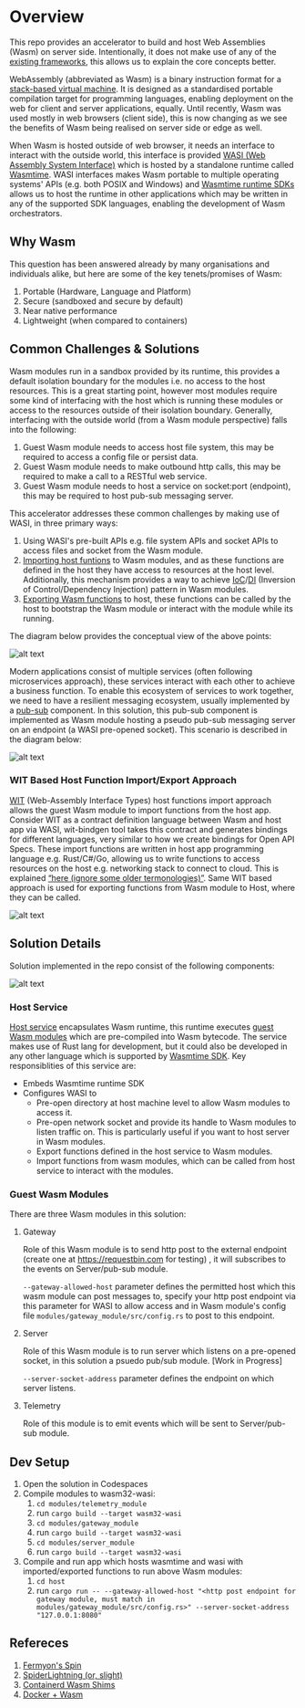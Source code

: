 # Overview

This repo provides an accelerator to build and host Web Assemblies (Wasm) on server side. Intentionally, it does not make use of any of the [existing frameworks](#references), this allows us to explain the core concepts better.

WebAssembly (abbreviated as Wasm) is a binary instruction format for a [stack-based virtual machine](https://andreabergia.com/stack-based-virtual-machines/). It is designed as a standardised portable compilation target for programming languages, enabling deployment on the web for client and server applications, equally. Until recently, Wasm was used mostly in web browsers (client side), this is now changing as we see the benefits of Wasm being realised on server side or edge as well.

When Wasm is hosted outside of web browser, it needs an interface to interact with the outside world, this interface is provided [WASI (Web Assembly System Interface)](https://wasi.dev/) which is hosted by a standalone runtime called [Wasmtime](https://github.com/bytecodealliance/wasmtime). WASI interfaces makes Wasm portable to multiple operating systems' APIs (e.g. both POSIX and Windows) and [Wasmtime runtime SDKs](https://docs.wasmtime.dev/lang.html) allows us to host the runtime in other applications which may be written in any of the supported SDK languages, enabling the development of Wasm orchestrators.

## Why Wasm

This question has been answered already by many organisations and individuals alike, but here are some of the key tenets/promises of Wasm:

1. Portable (Hardware, Language and Platform)
2. Secure (sandboxed and secure by default)
3. Near native performance
4. Lightweight (when compared to containers)

## Common Challenges & Solutions

Wasm modules run in a sandbox provided by its runtime, this provides a default isolation boundary for the modules i.e. no access to the host resources. This is a great starting point, however most modules require some kind of interfacing with the host which is running these modules or access to the resources outside of their isolation boundary. Generally, interfacing with the outside world (from a Wasm module perspective) falls into the following:

1. Guest Wasm module needs to access host file system, this may be required to access a config file or persist data.
2. Guest Wasm module needs to make outbound http calls, this may be required to make a call to a RESTful web service.
3. Guest Wasm module needs to host a service on socket:port (endpoint), this may be required to host pub-sub messaging server.

This accelerator addresses these common challenges by making use of WASI, in three primary ways:

1. Using WASI's pre-built APIs e.g. file system APIs and socket APIs to access files and socket from the Wasm module.
2. [Importing host funtions](#wit-based-host-function-importexport-approach) to Wasm modules, and as these functions are defined in the host they have access to resources at the host level. Additionally, this mechanism provides a way to achieve [IoC](https://en.wikipedia.org/wiki/Inversion_of_control)/[DI](https://en.wikipedia.org/wiki/Dependency_injection) (Inversion of Control/Dependency Injection) pattern in Wasm modules.
3. [Exporting Wasm functions](#wit-based-host-function-importexport-approach) to host, these functions can be called by the host to bootstrap the Wasm module or interact with the module while its running.

The diagram below provides the conceptual view of the above points:

![alt text](images/wasm-wasi-conceptual.png "Web Assemblies and WASI Conceptual Diagram")

Modern applications consist of multiple services (often following microservices approach), these services interact with each other to achieve a business function. To enable this ecosystem of services to work together, we need to have a resilient messaging ecosystem, usually implemented by a [pub-sub](https://en.wikipedia.org/wiki/Publish%E2%80%93subscribe_pattern) component. In this solution, this pub-sub component is implemented as Wasm module hosting a pseudo pub-sub messaging server on an endpoint (a WASI pre-opened socket). This scenario is described in the diagram below:

![alt text](images/wasm-wasi-inter-service.png "Web Assemblies on Edge")

### WIT Based Host Function Import/Export Approach

[WIT](https://github.com/bytecodealliance/wit-bindgen) (Web-Assembly Interface Types) host functions import approach allows the guest Wasm module to import functions from the host app. Consider WIT as a contract definition language between Wasm and host app via WASI, wit-bindgen tool takes this contract and generates bindings for different languages, very similar to how we create bindings for Open API Specs. These import functions are written in host app programming language e.g. Rust/C#/Go, allowing us to write functions to access resources on the host e.g. networking stack to connect to cloud. This is explained [“here (ignore some older termonologies)”](https://radu-matei.com/blog/wasm-components-host-implementations/). Same WIT based approach is used for exporting functions from Wasm module to Host, where they can be called.

![alt text](images/wit-based-design.png "WIT Based Host Function Import Approach")

## Solution Details

Solution implemented in the repo consist of the following components:

![alt text](images/wasm_solution.png "Wasm Solution")

### Host Service

[Host service](host) encapsulates Wasm runtime, this runtime executes [guest Wasm modules](#guest-wasm-modules) which are pre-compiled into Wasm bytecode. The service makes use of Rust lang for development, but it could also be developed in any other language which is supported by [Wasmtime SDK](https://docs.wasmtime.dev/lang.html). Key responsiblities of this service are:

- Embeds Wasmtime runtime SDK
- Configures WASI to
  - Pre-open directory at host machine level to allow Wasm modules to access it.
  - Pre-open network socket and provide its handle to Wasm modules to listen traffic on. This is particularly useful if you want to host server in Wasm modules.
  - Export functions defined in the host service to Wasm modules.
  - Import functions from wasm modules, which can be called from host service to interact with the modules.

### Guest Wasm Modules

There are three Wasm modules in this solution:

1. Gateway

    Role of this Wasm module is to send http post to the external endpoint (create one at https://requestbin.com for testing) , it will subscribes to the events on Server/pub-sub module.

    `--gateway-allowed-host` parameter defines the permitted host which this wasm module can post messages to, specify your http post endpoint via this parameter for WASI to allow access and in Wasm module's config file `modules/gateway_module/src/config.rs` to post to this endpoint.

2. Server

    Role of this Wasm module is to run server which listens on a pre-opened socket, in this solution a psuedo pub/sub module. [Work in Progress]

    `--server-socket-address` parameter defines the endpoint on which server listens.

3. Telemetry

    Role of this module is to emit events which will be sent to Server/pub-sub module.

## Dev Setup

1. Open the solution in Codespaces
2. Compile modules to wasm32-wasi:
    1. `cd modules/telemetry_module`
    2. run `cargo build --target wasm32-wasi`
    3. `cd modules/gateway_module`
    4. run `cargo build --target wasm32-wasi`
    5. `cd modules/server_module`
    6. run `cargo build --target wasm32-wasi`
3. Compile and run app which hosts wasmtime and wasi with imported/exported functions to run above Wasm modules:
    1. `cd host`
    2. run `cargo run -- --gateway-allowed-host "<http post endpoint for gateway module, must match in modules/gateway_module/src/config.rs>" --server-socket-address "127.0.0.1:8080"`

## Refereces

1. [Fermyon's Spin](https://github.com/fermyon/spin)
2. [SpiderLightning (or, slight)](https://github.com/deislabs/spiderlightning)
3. [Containerd Wasm Shims](https://github.com/deislabs/containerd-wasm-shims)
4. [Docker + Wasm](https://www.docker.com/blog/docker-wasm-technical-preview/)
